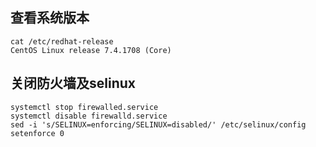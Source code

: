 ## 查看系统版本
```
cat /etc/redhat-release 
CentOS Linux release 7.4.1708 (Core)
```
## 关闭防火墙及selinux
```
systemctl stop firewalled.service
systemctl disable firewalld.service
sed -i 's/SELINUX=enforcing/SELINUX=disabled/' /etc/selinux/config
setenforce 0
```
